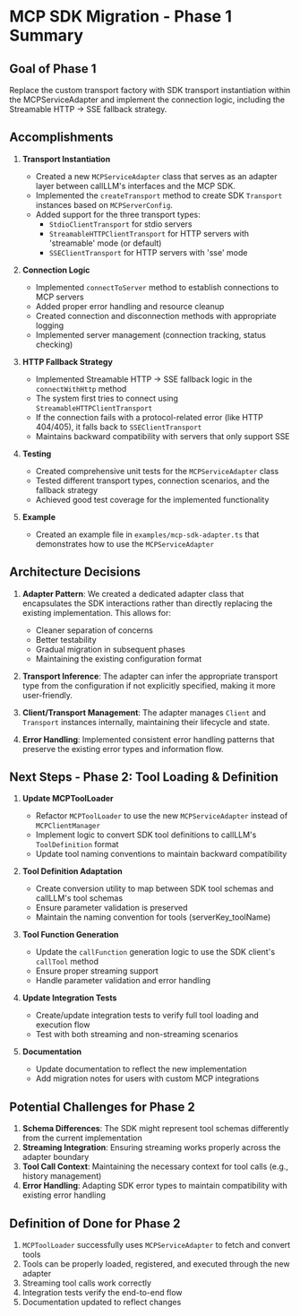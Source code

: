 # MCP SDK Migration - Phase 1 Summary

## Goal of Phase 1
Replace the custom transport factory with SDK transport instantiation within the MCPServiceAdapter and implement the connection logic, including the Streamable HTTP -> SSE fallback strategy.

## Accomplishments

1. **Transport Instantiation**
   - Created a new `MCPServiceAdapter` class that serves as an adapter layer between callLLM's interfaces and the MCP SDK.
   - Implemented the `createTransport` method to create SDK `Transport` instances based on `MCPServerConfig`.
   - Added support for the three transport types:
     - `StdioClientTransport` for stdio servers
     - `StreamableHTTPClientTransport` for HTTP servers with 'streamable' mode (or default)
     - `SSEClientTransport` for HTTP servers with 'sse' mode

2. **Connection Logic**
   - Implemented `connectToServer` method to establish connections to MCP servers
   - Added proper error handling and resource cleanup
   - Created connection and disconnection methods with appropriate logging
   - Implemented server management (connection tracking, status checking)

3. **HTTP Fallback Strategy**
   - Implemented Streamable HTTP -> SSE fallback logic in the `connectWithHttp` method
   - The system first tries to connect using `StreamableHTTPClientTransport`
   - If the connection fails with a protocol-related error (like HTTP 404/405), it falls back to `SSEClientTransport`
   - Maintains backward compatibility with servers that only support SSE

4. **Testing**
   - Created comprehensive unit tests for the `MCPServiceAdapter` class
   - Tested different transport types, connection scenarios, and the fallback strategy
   - Achieved good test coverage for the implemented functionality

5. **Example**
   - Created an example file in `examples/mcp-sdk-adapter.ts` that demonstrates how to use the `MCPServiceAdapter`

## Architecture Decisions

1. **Adapter Pattern**: We created a dedicated adapter class that encapsulates the SDK interactions rather than directly replacing the existing implementation. This allows for:
   - Cleaner separation of concerns
   - Better testability
   - Gradual migration in subsequent phases
   - Maintaining the existing configuration format

2. **Transport Inference**: The adapter can infer the appropriate transport type from the configuration if not explicitly specified, making it more user-friendly.

3. **Client/Transport Management**: The adapter manages `Client` and `Transport` instances internally, maintaining their lifecycle and state.

4. **Error Handling**: Implemented consistent error handling patterns that preserve the existing error types and information flow.

## Next Steps - Phase 2: Tool Loading & Definition

1. **Update MCPToolLoader**
   - Refactor `MCPToolLoader` to use the new `MCPServiceAdapter` instead of `MCPClientManager`
   - Implement logic to convert SDK tool definitions to callLLM's `ToolDefinition` format
   - Update tool naming conventions to maintain backward compatibility

2. **Tool Definition Adaptation**
   - Create conversion utility to map between SDK tool schemas and callLLM's tool schemas
   - Ensure parameter validation is preserved
   - Maintain the naming convention for tools (serverKey_toolName)

3. **Tool Function Generation**
   - Update the `callFunction` generation logic to use the SDK client's `callTool` method
   - Ensure proper streaming support
   - Handle parameter validation and error handling

4. **Update Integration Tests**
   - Create/update integration tests to verify full tool loading and execution flow
   - Test with both streaming and non-streaming scenarios

5. **Documentation**
   - Update documentation to reflect the new implementation
   - Add migration notes for users with custom MCP integrations

## Potential Challenges for Phase 2

1. **Schema Differences**: The SDK might represent tool schemas differently from the current implementation
2. **Streaming Integration**: Ensuring streaming works properly across the adapter boundary
3. **Tool Call Context**: Maintaining the necessary context for tool calls (e.g., history management)
4. **Error Handling**: Adapting SDK error types to maintain compatibility with existing error handling

## Definition of Done for Phase 2

1. `MCPToolLoader` successfully uses `MCPServiceAdapter` to fetch and convert tools
2. Tools can be properly loaded, registered, and executed through the new adapter
3. Streaming tool calls work correctly
4. Integration tests verify the end-to-end flow
5. Documentation updated to reflect changes 